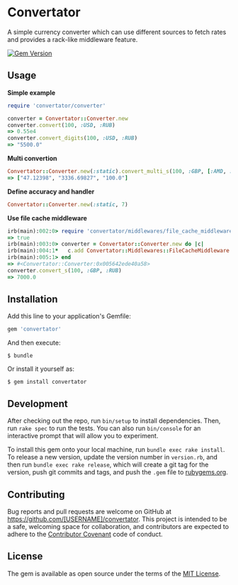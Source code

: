 # Convertator

A simple currency converter which can use different sources to fetch rates and provides a rack-like middleware feature.

[![Gem Version](https://badge.fury.io/rb/convertator.svg)](https://badge.fury.io/rb/convertator)


## Usage

**Simple example**

```ruby
require 'convertator/converter'

converter = Convertator::Converter.new
converter.convert(100, :USD, :RUB)
=> 0.55e4
converter.convert_digits(100, :USD, :RUB)
=> "5500.0"
```

**Multi convertion**

```ruby
Convertator::Converter.new(:static).convert_multi_s(100, :GBP, [:AMD, :RUB, :GBP])
=> ["47.12398", "3336.69827", "100.0"]
```

**Define accuracy and handler**

```ruby
Convertator::Converter.new(:static, 7)
```

**Use file cache middleware**

```ruby
irb(main):002:0> require 'convertator/middlewares/file_cache_middleware'
=> true
irb(main):003:0> converter = Convertator::Converter.new do |c|
irb(main):004:1*   c.add Convertator::Middlewares::FileCacheMiddleware.new('/tmp/convertator.cache')
irb(main):005:1> end
=> #<Convertator::Converter:0x005642ede40a58>
converter.convert_s(100, :GBP, :RUB)
=> 7000.0
```


## Installation

Add this line to your application's Gemfile:

```ruby
gem 'convertator'
```

And then execute:

    $ bundle

Or install it yourself as:

    $ gem install convertator


## Development

After checking out the repo, run `bin/setup` to install dependencies. Then, run `rake spec` to run the tests. You can also run `bin/console` for an interactive prompt that will allow you to experiment.

To install this gem onto your local machine, run `bundle exec rake install`. To release a new version, update the version number in `version.rb`, and then run `bundle exec rake release`, which will create a git tag for the version, push git commits and tags, and push the `.gem` file to [rubygems.org](https://rubygems.org).


## Contributing

Bug reports and pull requests are welcome on GitHub at https://github.com/[USERNAME]/convertator. This project is intended to be a safe, welcoming space for collaboration, and contributors are expected to adhere to the [Contributor Covenant](http://contributor-covenant.org) code of conduct.


## License

The gem is available as open source under the terms of the [MIT License](http://opensource.org/licenses/MIT).

